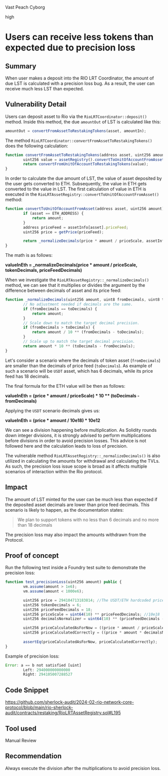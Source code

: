 Vast Peach Cyborg

high

# Users can receive less tokens than expected due to precision loss

## Summary

When user makes a deposit into the RIO LRT Coordinator, the amount of due LST is calculated with a precision loss bug. As a result, the user can receive much less LST than expected.

## Vulnerability Detail

Users can deposit asset to Rio via the `RioLRTCoordinator::deposit()` method. Inside this method, the due `amountOut` of LST is calculated like this:

```javascript
amountOut = convertFromAssetToRestakingTokens(asset, amountIn);
```

The method `RioLRTCoordinator::convertFromAssetToRestakingTokens()` does the following calculation:

```javascript
function convertFromAssetToRestakingTokens(address asset, uint256 amount) public view returns (uint256) {
        uint256 value = assetRegistry().convertToUnitOfAccountFromAsset(asset, amount);
        return convertFromUnitOfAccountToRestakingTokens(value);
}
```

In order to calculate the due amount of LST, the value of asset deposited by the user gets converted to ETH. Subsequently, the value in ETH gets converted to the value in LST. The first calculation of value in ETH is executed in the `RioLRTAssetRegistry::convertToUnitOfAccountFromAsset()` method:

```javascript
function convertToUnitOfAccountFromAsset(address asset, uint256 amount) public view returns (uint256) {
        if (asset == ETH_ADDRESS) {
            return amount;
        }
        address priceFeed = assetInfo[asset].priceFeed;
        uint256 price = getPrice(priceFeed);

        return _normalizeDecimals(price * amount / priceScale, assetInfo[asset].decimals, priceFeedDecimals);
}
```

The math is as follows:

**valueInEth = \_normalizeDecimals(price \* amount / priceScale, tokenDecimals, priceFeedDecimals)**

When we investigate the `RioLRTAssetRegistry::_normalizeDecimals()` method, we can see that it multiplies or divides the argument by the difference between decimals of asset and its price feed:

```javascript
function _normalizeDecimals(uint256 amount, uint8 fromDecimals, uint8 toDecimals) internal pure returns (uint256) {
        // No adjustment needed if decimals are the same.
        if (fromDecimals == toDecimals) {
            return amount;
        }
        // Scale down to match the target decimal precision.
        if (fromDecimals > toDecimals) {
            return amount / 10 ** (fromDecimals - toDecimals);
        }
        // Scale up to match the target decimal precision.
        return amount * 10 ** (toDecimals - fromDecimals);
}
```

Let's consider a scenario where the decimals of token asset (`fromDecimals`) are smaller than the decimals of price feed (`toDecimals`). As example of such a scenario will be `USDT` asset, which has 6 decimals, while its price feed has 18 decimals.

The final formula for the ETH value will be then as follows:

**valueInEth = (price \* amount / priceScale) \* 10 \*\* (toDecimals - fromDecimals)**

Applying the `USDT` scenario decimals gives us:

**valueInEth = (price \* amount / 10e18) \* 10e12**

We can see a division happening before multiplication. As Solidity rounds down integer divisions, it is strongly advised to perform multiplications before divisions in order to avoid precision losses. This advice is not followed here and the calculation leads to loss of precision.

The vulnerable method `RioLRTAssetRegistry::_normalizeDecimals()` is also utilized in calculating the amounts for withdrawal and calculating the TVLs. As such, the precision loss issue scope is broad as it affects multiple scenarios of interaction within the Rio protocol.

## Impact

The amount of LST minted for the user can be much less than expected if the deposited asset decimals are lower than price feed decimals. This scenario is likely to happen, as the documentation states:

> We plan to support tokens with no less than 6 decimals and no more than 18 decimals

The precision loss may also impact the amounts withdrawn from the Protocol.

## Proof of concept

Run the following test inside a Foundry test suite to demonstrate the precision loss:

```javascript
function test_precisionLoss(uint256 amount) public {
        vm.assume(amount > 1e6);
        vm.assume(amount < 1000e6);       

        uint256 price = 294104713183814; //The USDT/ETH hardcoded price
        uint256 tokenDecimals = 6;
        uint256 priceFeedDecimals = 18;
        uint256 priceScale = uint64(10) ** priceFeedDecimals; //10e18
        uint256 decimalsNormalizer = uint64(10) ** (priceFeedDecimals - tokenDecimals); //10e12

        uint256 priceCalculatedAsForNow = ((price * amount / priceScale) * decimalsNormalizer);
        uint256 priceCalculatedCorrectly = ((price * amount * decimalsNormalizer) / priceScale);
        
        assertEq(priceCalculatedAsForNow, priceCalculatedCorrectly);
}
```

Example of precision loss:

```javascript
Error: a == b not satisfied [uint]
        Left: 294000000000000
       	Right: 294105007288527
```

## Code Snippet

https://github.com/sherlock-audit/2024-02-rio-network-core-protocol/blob/main/rio-sherlock-audit/contracts/restaking/RioLRTAssetRegistry.sol#L195

## Tool used

Manual Review

## Recommendation

Always execute the division after the multiplications to avoid precision loss.